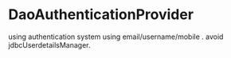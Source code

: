 # DaoAuthenticationProvider

using authentication system using email/username/mobile . avoid jdbcUserdetailsManager.

